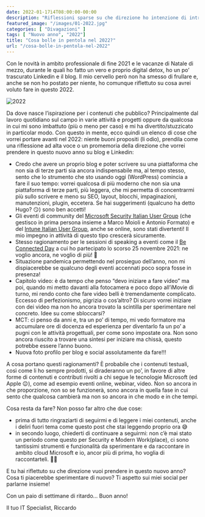 ```yaml
---
date: 2022-01-17ì4T08:00:00-00:00
description: "Riflessioni sparse su che direzione ho intenzione di intraprendere su blog e Linkedin in questo 2022. Cosa bolle in pentola?"
featured_image: "/images/01-2022.jpg"
categories: [ "Divagazioni" ]
tags: [ "Nuovo anno", "2022"]
title: "Cosa bolle in pentola nel 2022?"
url: "/cosa-bolle-in-pentola-nel-2022"
---
```

Con le novità in ambito professionale di fine 2021 e le vacanze di Natale di mezzo, durante le quali ho fatto un vero e proprio digital detox, ho un po’ trascurato Linkedin e il blog. Il mio cervello però non ha smesso di frullare e, anche se non ho postato per niente, ho comunque riflettuto su cosa avrei voluto fare in questo 2022.

![2022](/images/01-2022.jpg)

Da dove nasce l’ispirazione per i contenuti che pubblico? Principalmente dal lavoro quotidiano sul campo in varie attività e progetti oppure da qualcosa in cui mi sono imbattuto (più o meno per caso) e mi ha divertito/stuzzicato in particolar modo. Con questo in mente, ecco quindi un elenco di cose che vorrei portare avanti nel 2022: niente buoni propositi (li odio), prendila come una riflessione ad alta voce o un promemoria della direzione che vorrei prendere in questo nuovo anno su blog e Linkedin:
- Credo che avere un proprio blog e poter scrivere su una piattaforma che non sia di terze parti sia ancora indispensabile ma, al tempo stesso, sento che lo strumento che sto usando oggi (WordPress) comincia a fare il suo tempo: vorrei qualcosa di più moderno che non sia una piattaforma di terze parti, più leggera, che mi permetta di concentrarmi più sullo scrivere e meno su SEO, layout, blocchi, impaginazioni, manutenzioni, plugin, eccetera. Se hai suggerimenti (qualcuno ha detto Hugo? 😏) sono ben accetti!
- Gli eventi di community del [Microsoft Security Italian User Group](https://www.linkedin.com/groups/9051256/) (che gestisco in prima persona insieme a Marco Moioli e Antonio Formato) e del [Intune Italian User Group](https://www.linkedin.com/groups/9007892/), anche se online, sono stati divertenti! Il mio impegno in attività di questo tipo crescerà sicuramente.
- Stesso ragionamento per le sessioni di speaking a eventi come il [Be Connected Day](https://www.beconnectedday.it/) a cui ho partecipato lo scorso 25 novembre 2021: ne voglio ancora, ne voglio di più! 🤣
- Situazione pandemica permettendo nel prosieguo dell’anno, non mi dispiacerebbe se qualcuno degli eventi accennati poco sopra fosse in presenza!
- Capitolo video: è da tempo che penso “devo iniziare a fare video” ma poi, quando mi metto davanti alla fotocamera e poco dopo all’iMovie di turno, mi rendo conto che fare video belli è tremendamente complicato. Eccesso di perfezionismo, pigrizia o cos’altro? Di sicuro vorrei iniziare con dei video ma non ho ancora trovato la scintilla per sperimentare nel concreto. Idee su come sbloccarsi?
- MCT: ci penso da anni e, tra un po’ di tempo, mi vedo formatore ma accumulare ore di docenza ed esperienza per diventarlo fa un po’ a pugni con le attività progettuali, per come sono impostate ora. Non sono ancora riuscito a trovare una sintesi per iniziare ma chissà, questo potrebbe essere l’anno buono.
- Nuova foto profilo per blog e social assolutamente da fare!!!

A cosa portano questi ragionamenti? È probabile che i contenuti testuali, così come li ho sempre prodotti, si diraderanno un po’, in favore di altre forme di contenuti e contributi rivolti a chi segue le tecnologie Microsoft (ed Apple 😉), come ad esempio eventi online, webinar, video. Non so ancora in che proporzione, non so se funzionerà, sono ancora in quella fase in cui sento che qualcosa cambierà ma non so ancora in che modo e in che tempi.

Cosa resta da fare? Non posso far altro che due cose:
- prima di tutto ringraziarti di seguirmi e di leggere i miei contenuti, anche i deliri fuori tema come questo post che stai leggendo proprio ora 😅
- in secondo luogo, chiederti di continuare a seguirmi: non c’è mai stato un periodo come questo per Security e Modern Work(place), ci sono tantissimi strumenti e funzionalità da sperimentare e da raccontare in ambito cloud Microsoft e io, ancor più di prima, ho voglia di raccontarteli. 🙌🏻

E tu hai riflettuto su che direzione vuoi prendere in questo nuovo anno? Cosa ti piacerebbe sperimentare di nuovo? Ti aspetto sui miei social per parlarne insieme!

Con un paio di settimane di ritardo… Buon anno!

Il tuo IT Specialist, Riccardo